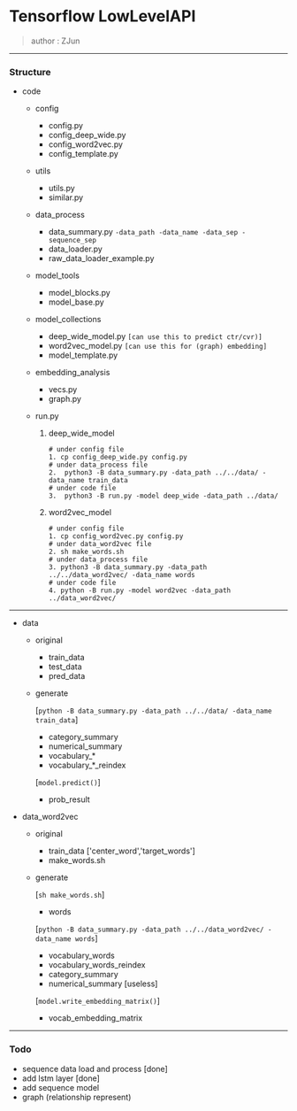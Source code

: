 # Tensorflow LowLevelAPI

> author : ZJun

---

### Structure

- code

    - config

        - config.py
        - config_deep_wide.py 
        - config_word2vec.py
        - config_template.py

    - utils

        - utils.py
        - similar.py

    - data_process

        - data_summary.py `-data_path -data_name -data_sep -sequence_sep`
        - data_loader.py
        - raw_data_loader_example.py

    - model_tools

        - model_blocks.py
        - model_base.py

    - model_collections

        - deep_wide_model.py  `[can use this to predict ctr/cvr)]`
        - word2vec_model.py  `[can use this for (graph) embedding]`
        - model_template.py

    - embedding_analysis

        - vecs.py
        - graph.py

    - run.py

        1. deep_wide_model
            ```
            # under config file
            1. cp config_deep_wide.py config.py
            # under data_process file
            2.  python3 -B data_summary.py -data_path ../../data/ -data_name train_data 
            # under code file
            3.  python3 -B run.py -model deep_wide -data_path ../data/
            ```
        2. word2vec_model
            ```
            # under config file
            1. cp config_word2vec.py config.py
            # under data_word2vec file
            2. sh make_words.sh
            # under data_process file
            3. python3 -B data_summary.py -data_path ../../data_word2vec/ -data_name words
            # under code file
            4. python -B run.py -model word2vec -data_path ../data_word2vec/
            ```
---

- data

    - original

        - train_data
        - test_data
        - pred_data

    - generate

        [`python -B data_summary.py -data_path ../../data/ -data_name train_data`]

        - category_summary
        - numerical_summary
        - vocabulary_*
        - vocabulary_*_reindex

        [`model.predict()`]

        - prob_result


- data_word2vec

    - original

        - train_data ['center_word','target_words']
        - make_words.sh

    - generate

        [`sh make_words.sh`]

        - words 

        [`python -B data_summary.py -data_path ../../data_word2vec/ -data_name words`]

        - vocabulary_words 
        - vocabulary_words_reindex 
        - category_summary
        - numerical_summary [useless]

        [`model.write_embedding_matrix()`]

        - vocab_embedding_matrix

---

### Todo

- sequence data load and process [done]
- add lstm layer [done]
- add sequence model
- graph (relationship represent)





